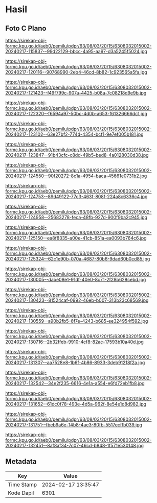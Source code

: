 # Hasil

## Foto C Plano

https://sirekap-obj-formc.kpu.go.id/aeb0/pemilu/pdpr/63/08/03/20/15/6308032015002-20240217-115837--99d22129-bbcc-4a95-aa97-d3a5245f5024.jpg

https://sirekap-obj-formc.kpu.go.id/aeb0/pemilu/pdpr/63/08/03/20/15/6308032015002-20240217-120116--90768990-2eb4-46cd-8b82-1c923565a5fa.jpg

https://sirekap-obj-formc.kpu.go.id/aeb0/pemilu/pdpr/63/08/03/20/15/6308032015002-20240217-121423--f49f799c-907a-4425-b08a-7c08218d9e9b.jpg

https://sirekap-obj-formc.kpu.go.id/aeb0/pemilu/pdpr/63/08/03/20/15/6308032015002-20240217-122320--f6594a97-50bc-4d0b-a653-f61326666dc1.jpg

https://sirekap-obj-formc.kpu.go.id/aeb0/pemilu/pdpr/63/08/03/20/15/6308032015002-20240217-123102--63e27bf2-774d-4354-bcf1-9e7ef005b181.jpg

https://sirekap-obj-formc.kpu.go.id/aeb0/pemilu/pdpr/63/08/03/20/15/6308032015002-20240217-123847--91b43cfc-c8dd-49b5-bed8-4a0128030d38.jpg

https://sirekap-obj-formc.kpu.go.id/aeb0/pemilu/pdpr/63/08/03/20/15/6308032015002-20240217-124550--90f20272-8c1a-4954-baca-45661e0731b2.jpg

https://sirekap-obj-formc.kpu.go.id/aeb0/pemilu/pdpr/63/08/03/20/15/6308032015002-20240217-124753--89d49122-77c3-463f-808f-224a8c6336c4.jpg

https://sirekap-obj-formc.kpu.go.id/aeb0/pemilu/pdpr/63/08/03/20/15/6308032015002-20240217-124958--25683278-feca-48fb-927d-900f9ba2c945.jpg

https://sirekap-obj-formc.kpu.go.id/aeb0/pemilu/pdpr/63/08/03/20/15/6308032015002-20240217-125150--ea8f8335-a00e-41cb-851a-ea0093b764c6.jpg

https://sirekap-obj-formc.kpu.go.id/aeb0/pemilu/pdpr/63/08/03/20/15/6308032015002-20240217-125324--62c1e90b-070a-4687-80b6-9dad60b0cd85.jpg

https://sirekap-obj-formc.kpu.go.id/aeb0/pemilu/pdpr/63/08/03/20/15/6308032015002-20240217-130005--dabe08e1-91df-40e0-8c71-2f28b628cebd.jpg

https://sirekap-obj-formc.kpu.go.id/aeb0/pemilu/pdpr/63/08/03/20/15/6308032015002-20240217-130423--81524caf-0992-46eb-b007-313b23c68569.jpg

https://sirekap-obj-formc.kpu.go.id/aeb0/pemilu/pdpr/63/08/03/20/15/6308032015002-20240217-130559--a90b2fb5-6f7e-4243-b685-ee324954f592.jpg

https://sirekap-obj-formc.kpu.go.id/aeb0/pemilu/pdpr/63/08/03/20/15/6308032015002-20240217-130716--2b32ffeb-9910-4cf8-82ac-17593b10a40d.jpg

https://sirekap-obj-formc.kpu.go.id/aeb0/pemilu/pdpr/63/08/03/20/15/6308032015002-20240217-131307--aa7528e8-1b6f-4b86-8933-3deb91218f2a.jpg

https://sirekap-obj-formc.kpu.go.id/aeb0/pemilu/pdpr/63/08/03/20/15/6308032015002-20240217-132542--34e2f235-6616-4e1a-a554-e6fd72eb1fb8.jpg

https://sirekap-obj-formc.kpu.go.id/aeb0/pemilu/pdpr/63/08/03/20/15/6308032015002-20240217-131652--61dc0f78-493e-4d5a-962f-8e54e1d8d982.jpg

https://sirekap-obj-formc.kpu.go.id/aeb0/pemilu/pdpr/63/08/03/20/15/6308032015002-20240217-131751--fbeb9a6e-14b8-4ae3-80fb-5517ecffb039.jpg

https://sirekap-obj-formc.kpu.go.id/aeb0/pemilu/pdpr/63/08/03/20/15/6308032015002-20240217-132451--8af8af34-7c07-46cd-b848-1f571e530148.jpg


## Metadata

| Key        | Value               |
| ---------- | ------------------- |
| Time Stamp | 2024-02-17 13:35:47 |
| Kode Dapil | 6301                |



